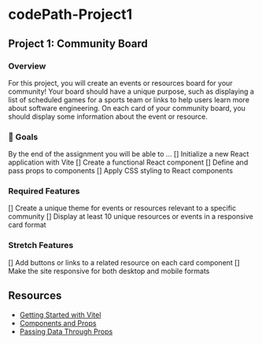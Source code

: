 # codePath-Project1
## Project 1: Community Board

### Overview
For this project, you will create an events or resources board for your community! Your board should have a unique purpose, such as displaying a list of scheduled games for a sports team or links to help users learn more about software engineering. On each card of your community board, you should display some information about the event or resource.

### 🎯 Goals
By the end of the assignment you will be able to ...
[] Initialize a new React application with Vite
[] Create a functional React component
[] Define and pass props to components
[] Apply CSS styling to React components

### Required Features
[] Create a unique theme for events or resources relevant to a specific community
[] Display at least 10 unique resources or events in a responsive card format

### Stretch Features
[] Add buttons or links to a related resource on each card component
[] Make the site responsive for both desktop and mobile formats

## Resources 
- [Getting Started with Vitel](https://vitejs.dev/guide/)
- [Components and Props](https://reactjs.org/docs/components-and-props.html)
- [Passing Data Through Props](https://reactjs.org/tutorial/tutorial.html#passing-data-through-props)
